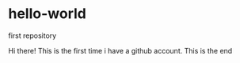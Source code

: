 # hello-world
first repository

Hi there! This is the first time i have a github account.
This is the end
